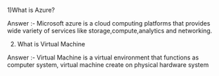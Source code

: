 1)What is Azure?

Answer :- Microsoft azure is a cloud computing platforms that provides wide variety of services like storage,compute,analytics and networking.

2) What is Virtual Machine

Answer :- Virtual Machine is a virtual environment that functions as computer system, virtual machine create on physical hardware system  


